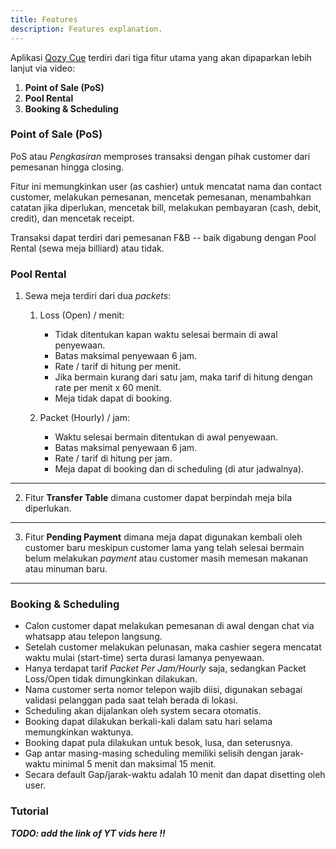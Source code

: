 ```yaml
---
title: Features
description: Features explanation.
---
```


Aplikasi [Qozy Cue](https://qozycue.com) terdiri dari tiga fitur utama yang akan dipaparkan lebih lanjut via video:

1. **Point of Sale (PoS)**
2. **Pool Rental**
3. **Booking & Scheduling**

### Point of Sale (PoS)

PoS atau _Pengkasiran_ memproses transaksi dengan pihak customer dari pemesanan hingga closing.

Fitur ini memungkinkan user (as cashier) untuk mencatat nama dan contact customer, melakukan pemesanan, mencetak pemesanan, menambahkan catatan jika diperlukan, mencetak bill, melakukan pembayaran (cash, debit, credit), dan mencetak receipt.

Transaksi dapat terdiri dari pemesanan F&B -- baik digabung dengan Pool Rental (sewa meja billiard) atau tidak.

### Pool Rental

1. Sewa meja terdiri dari dua _packets_:

   1. Loss (Open) / menit:

      - Tidak ditentukan kapan waktu selesai bermain di awal penyewaan.
      - Batas maksimal penyewaan 6 jam.
      - Rate / tarif di hitung per menit.
      - Jika bermain kurang dari satu jam, maka tarif di hitung dengan rate per menit x 60 menit.
      - Meja tidak dapat di booking.

   2. Packet (Hourly) / jam:
      - Waktu selesai bermain ditentukan di awal penyewaan.
      - Batas maksimal penyewaan 6 jam.
      - Rate / tarif di hitung per jam.
      - Meja dapat di booking dan di scheduling (di atur jadwalnya).

---

2. Fitur **Transfer Table** dimana customer dapat berpindah meja bila diperlukan.

---

3. Fitur **Pending Payment** dimana meja dapat digunakan kembali oleh customer baru meskipun customer lama yang telah selesai bermain belum melakukan _payment_ atau customer masih memesan makanan atau minuman baru.

---

### Booking & Scheduling

- Calon customer dapat melakukan pemesanan di awal dengan chat via whatsapp atau telepon langsung.
- Setelah customer melakukan pelunasan, maka cashier segera mencatat waktu mulai (start-time) serta durasi lamanya penyewaan.
- Hanya terdapat tarif _Packet Per Jam/Hourly_ saja, sedangkan Packet Loss/Open tidak dimungkinkan dilakukan.
- Nama customer serta nomor telepon wajib diisi, digunakan sebagai validasi pelanggan pada saat telah berada di lokasi.
- Scheduling akan dijalankan oleh system secara otomatis.
- Booking dapat dilakukan berkali-kali dalam satu hari selama memungkinkan waktunya.
- Booking dapat pula dilakukan untuk besok, lusa, dan seterusnya.
- Gap antar masing-masing scheduling memiliki selisih dengan jarak-waktu minimal 5 menit dan maksimal 15 menit.
- Secara default Gap/jarak-waktu adalah 10 menit dan dapat disetting oleh user.

### Tutorial

**_TODO: add the link of YT vids here !!_**
